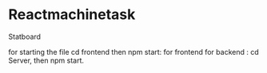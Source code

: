 # Reactmachinetask
Statboard

for starting the file cd frontend then npm start: for frontend 
for backend : cd Server,  then npm start.
